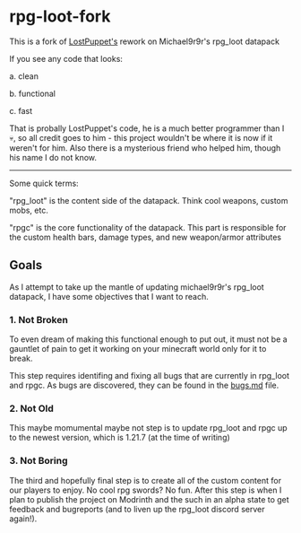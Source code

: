 # rpg-loot-fork
This is a fork of [LostPuppet's](https://github.com/LostPuppet) rework on Michael9r9r's rpg_loot datapack

If you see any code that looks:

  a. clean
  
  b. functional
  
  c. fast
  
That is probally LostPuppet's code, he is a much better programmer than I :skull:, so all credit goes to him - this project wouldn't be where it is now if it weren't for him. Also there is a mysterious friend who helped him, though his name I do not know.

---

Some quick terms:

"rpg_loot" is the content side of the datapack. Think cool weapons, custom mobs, etc.

"rpgc" is the core functionality of the datapack. This part is responsible for the custom health bars, damage types, and new weapon/armor attributes

## Goals
As I attempt to take up the mantle of updating michael9r9r's rpg_loot datapack, I have some objectives that I want to reach.

### 1. Not Broken
To even dream of making this functional enough to put out, it must not be a gauntlet of pain to get it working on your minecraft world only for it to break.

This step requires identifing and fixing all bugs that are currently in rpg_loot and rpgc. As bugs are discovered, they can be found in the [bugs.md](https://github.com/StateusY/rpg-loot-fork/blob/main/bugs.md) file.

### 2. Not Old
This maybe momumental maybe not step is to update rpg_loot and rpgc up to the newest version, which is 1.21.7 (at the time of writing)

### 3. Not Boring
The third and hopefully final step is to create all of the custom content for our players to enjoy. No cool rpg swords? No fun. After this step is when I plan to publish the project on Modrinth and the such in an alpha state to get feedback and bugreports (and to liven up the rpg_loot discord server again!).
